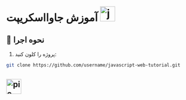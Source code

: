# آموزش جاوااسکریپت   <img src="https://cdn.jsdelivr.net/gh/devicons/devicon/icons/javascript/javascript-original.svg" height="40" alt="javascript logo"  />




## 🚀 نحوه اجرا

1. پروژه را کلون کنید:
```bash
git clone https://github.com/username/javascript-web-tutorial.git
```

## <img src="https://cdn.ituring.ir/research/76/turing%20(2).png" alt="pic" align="center" width="40px">
